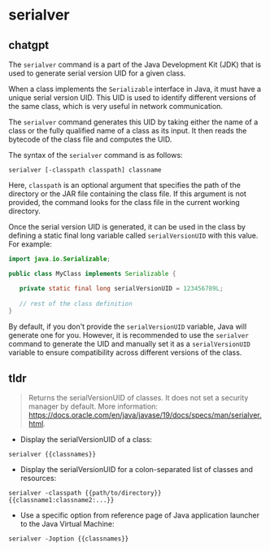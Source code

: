 # serialver 
## chatgpt 
The `serialver` command is a part of the Java Development Kit (JDK) that is used to generate serial version UID for a given class. 

When a class implements the `Serializable` interface in Java, it must have a unique serial version UID. This UID is used to identify different versions of the same class, which is very useful in network communication.

The `serialver` command generates this UID by taking either the name of a class or the fully qualified name of a class as its input. It then reads the bytecode of the class file and computes the UID.

The syntax of the `serialver` command is as follows:

```
serialver [-classpath classpath] classname
```

Here, `classpath` is an optional argument that specifies the path of the directory or the JAR file containing the class file. If this argument is not provided, the command looks for the class file in the current working directory.

Once the serial version UID is generated, it can be used in the class by defining a static final long variable called `serialVersionUID` with this value. For example:

```java
import java.io.Serializable;

public class MyClass implements Serializable {

   private static final long serialVersionUID = 123456789L;
   
   // rest of the class definition
}
```

By default, if you don't provide the `serialVersionUID` variable, Java will generate one for you. However, it is recommended to use the `serialver` command to generate the UID and manually set it as a `serialVersionUID` variable to ensure compatibility across different versions of the class. 

## tldr 
 
> Returns the serialVersionUID of classes.
> It does not set a security manager by default.
> More information: <https://docs.oracle.com/en/java/javase/19/docs/specs/man/serialver.html>.

- Display the serialVersionUID of a class:

`serialver {{classnames}}`

- Display the serialVersionUID for a colon-separated list of classes and resources:

`serialver -classpath {{path/to/directory}} {{classname1:classname2:...}}`

- Use a specific option from reference page of Java application launcher to the Java Virtual Machine:

`serialver -Joption {{classnames}}`

